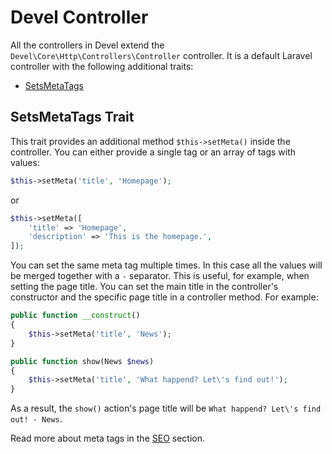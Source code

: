 # Devel Controller

All the controllers in Devel extend the `Devel\Core\Http\Controllers\Controller` controller. It is a default Laravel controller with the following additional traits:
- [SetsMetaTags](#setsmetatags-trait)

## SetsMetaTags Trait

This trait provides an additional method `$this->setMeta()` inside the controller. You can either provide a single tag or an array of tags with values:

```php
$this->setMeta('title', 'Homepage');
```

or

```php
$this->setMeta([
    'title' => 'Homepage',
    'description' => 'This is the homepage.',
]);
```

You can set the same meta tag multiple times. In this case all the values will be merged together with a ` - ` separator. This is useful, for example, when setting the page title. You can set the main title in the controller's constructor and the specific page title in a controller method. For example:

```php
public function __construct()
{
    $this->setMeta('title', 'News');
}

public function show(News $news)
{
    $this->setMeta('title', 'What happend? Let\'s find out!');
}
```

As a result, the `show()` action's page title will be `What happend? Let\'s find out! - News`.

Read more about meta tags in the [SEO](/seo/) section.